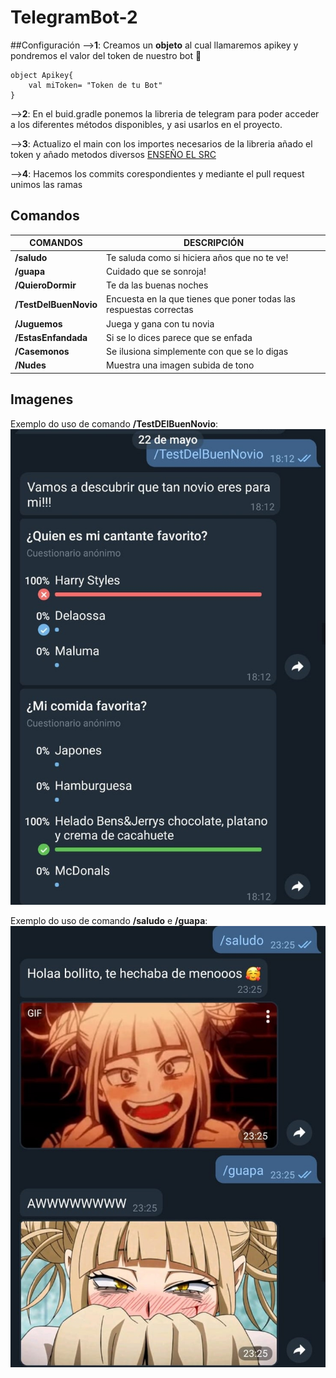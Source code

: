 # TelegramBot-2 

##Configuración
-->**1**: Creamos un **objeto** al cual llamaremos apikey y pondremos el valor del token de nuestro bot 🥰
```
object Apikey{
    val miToken= "Token de tu Bot"
}
```
-->**2**: En el buid.gradle ponemos la libreria de telegram para poder acceder a los diferentes métodos disponibles, y asi usarlos en el proyecto.

-->**3**: Actualizo el main con los importes necesarios de la libreria añado el token y añado metodos diversos [ENSEÑO EL SRC](/src/main/kotlin/)

 -->**4**: Hacemos los commits corespondientes y mediante el pull request unimos las ramas

## Comandos
|COMANDOS|DESCRIPCIÓN|
|---------|-------------|
| **/saludo** | Te saluda como si hiciera años que no te ve!|
| **/guapa** | Cuidado que se sonroja!|
| **/QuieroDormir** | Te da las buenas noches|
| **/TestDelBuenNovio** | Encuesta en la que tienes que poner todas las respuestas correctas|
| **/Juguemos** | Juega y gana con tu novia|
| **/EstasEnfandada** | Si se lo dices parece que se enfada|
| **/Casemonos** | Se ilusiona simplemente con que se lo digas|
| **/Nudes** | Muestra una imagen subida de tono|


## Imagenes
Exemplo do uso de comando **/TestDElBuenNovio**:
![Test png](https://github.com/plagocastro/TelegramBot-2/blob/master/Imagenes/Test.jpg)


Exemplo do uso de comando **/saludo** e **/guapa**:
![Saludar png](https://github.com/plagocastro/TelegramBot-2/blob/master/Imagenes/Saludar.jpg)

